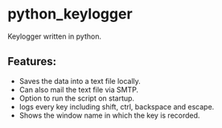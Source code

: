 # python_keylogger
Keylogger written in python.
## Features:
- Saves the data into a text file locally.
- Can also  mail the text file via SMTP.
- Option to run the script on startup.
- logs every key including shift, ctrl, backspace and escape.
- Shows the window name in which the key is recorded.

<!--stackedit_data:
eyJoaXN0b3J5IjpbMTYzOTk1NTQyNF19
-->